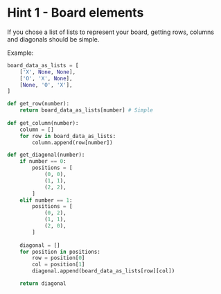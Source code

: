 # Hint 1 - Board elements

If you chose a list of lists to represent your board, getting rows, columns and diagonals should be simple.

Example:


```python
board_data_as_lists = [
    ['X', None, None],
    ['O', 'X', None],
    [None, 'O', 'X'],
]

def get_row(number):
    return board_data_as_lists[number] # Simple
    
def get_column(number):
    column = []
    for row in board_data_as_lists:
        column.append(row[number])

def get_diagonal(number):
    if number == 0:
        positions = [
            (0, 0),
            (1, 1),
            (2, 2),
        ]
    elif number == 1:
        positions = [
            (0, 2),
            (1, 1),
            (2, 0),
        ]
        
    diagonal = []
    for position in positions:
        row = position[0]
        col = position[1]
        diagonal.append(board_data_as_lists[row][col])

    return diagonal
```
